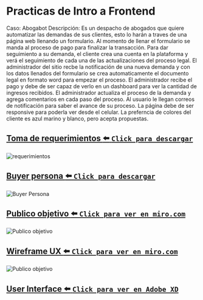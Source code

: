 # Practicas de Intro a Frontend


Caso: Abogabot
Descripción: Es un despacho de abogados que quiere automatizar las demandas de sus clientes, esto lo harán a traves de una página web llenando un formulario.
Al momento de llenar el formulario se manda al proceso de pago para finalizar la transacción.
Para dar seguimiento a su demanda, el cliente crea una cuenta en la plataforma y verá el seguimiento de cada una de las actualizaciones del proceso legal.
El administrador del sitio recbe la notificación de una nueva demanda y con los datos llenados del formulario se crea automaticamente el documento legal en formato word para empezar el proceso.
El administrador recibe el pago y debe de ser capaz de verlo en un dashboard para ver la cantidad de ingresos recibidos.
El administrador actualiza el proceso de la demanda y agrega comentarios en cada paso del proceso.
Al usuario le llegan correos de notificación para saber el avance de su proceso.
La página debe de ser responsive para poderla ver desde el celular.
La preferncia de colores del cliente es azul marino y blanco, pero acepta propuestas.


## [Toma de requerimientos :arrow_left: `Click para descargar`](/Requerimientos.pdf)
![requerimientos](/images/requerimientos.png)
## [Buyer persona :arrow_left: `Click para descargar`](/Buyer_persona.pdf)
![Buyer Persona](/images/Buyerpersona.png)
## [Publico objetivo :arrow_left: `Click para ver en miro.com`](https://miro.com/app/board/uXjVOKG4weA=/?invite_link_id=569316588243)
![Publico objetivo](/images/Público%20Objetivo%20.png)
## [Wireframe UX :arrow_left: `Click para ver en miro.com`](https://miro.com/app/board/uXjVOJmNKic=/?invite_link_id=795305442555)
![Publico objetivo](/images/wireframe.png)
## [User Interface :arrow_left: `Click para ver en Adobe XD`]()



